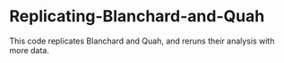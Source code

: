 # Replicating-Blanchard-and-Quah
This code replicates Blanchard and Quah, and reruns their analysis with more data.
